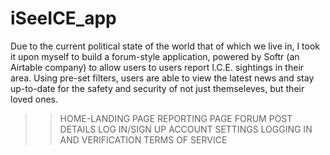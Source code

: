 # iSeeICE_app

Due to the current political state of the world that of which we live in, I took it upon myself to build a forum-style application, powered by Softr (an Airtable company) to allow users to users report I.C.E. sightings in their area. Using pre-set filters, users are able to view the latest news and stay up-to-date for the safety and security of not just themseleves, but their loved ones. 






>>HOME-LANDING PAGE
>>REPORTING PAGE
>>FORUM
>POST DETAILS
>>LOG IN/SIGN UP
>>ACCOUNT SETTINGS
>LOGGING IN AND VERIFICATION
>>TERMS OF SERVICE
